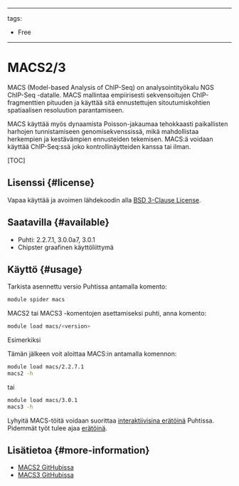 
---
tags:
  - Free
---

# MACS2/3

MACS (Model-based Analysis of ChIP-Seq) on analysointityökalu NGS ChIP-Seq -datalle. 
MACS mallintaa empiirisesti sekvensoitujen ChIP-fragmenttien pituuden ja käyttää sitä ennustettujen sitoutumiskohtien spatiaalisen resoluution parantamiseen.

MACS käyttää myös dynaamista Poisson-jakaumaa tehokkaasti paikallisten harhojen tunnistamiseen genomisekvenssissä, mikä mahdollistaa herkempien ja kestävämpien ennusteiden tekemisen. MACS:ä voidaan käyttää ChIP-Seq:ssä joko kontrollinäytteiden kanssa tai ilman.

[TOC]

## Lisenssi {#license}

Vapaa käyttää ja avoimen lähdekoodin alla [BSD 3-Clause License](https://raw.githubusercontent.com/macs3-project/MACS/master/LICENSE).

## Saatavilla {#available}

-  Puhti: 2.2.7.1, 3.0.0a7, 3.0.1
-  Chipster graafinen käyttöliittymä

## Käyttö {#usage}

Tarkista asennettu versio Puhtissa antamalla komento:

```bash
module spider macs
```

MACS2 tai MACS3 -komentojen asettamiseksi puhti, anna komento:

```bash
module load macs/<version>
```

Esimerkiksi

Tämän jälkeen voit aloittaa MACS:in antamalla komennon:

```bash
module load macs/2.2.7.1
macs2 -h
```

tai

```bash
module load macs/3.0.1
macs3 -h
```

Lyhyitä MACS-töitä voidaan suorittaa [interaktiivisina erätöinä](../computing/running/interactive-usage.md) Puhtissa. Pidemmät työt tulee ajaa [erätöinä](../computing/running/getting-started.md).

## Lisätietoa {#more-information}

   *   [MACS2 GitHubissa](https://github.com/taoliu/MACS/)
   *   [MACS3 GitHubissa](https://github.com/macs3-project/MACS/)
